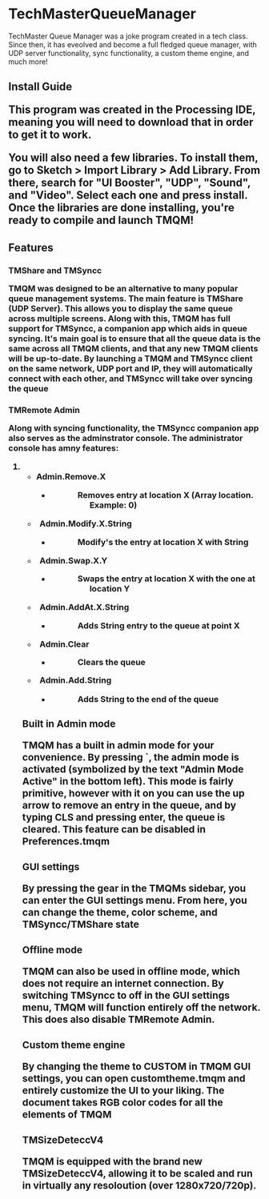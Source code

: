 # TechMasterQueueManager

<p>TechMaster Queue Manager was a joke program created in a tech class. Since then, it has eveolved and become a full fledged queue manager, with UDP server functionality, sync functionality, a custom theme engine, and much more!
  
 <h2> Install Guide
 <p> This program was created in the Processing IDE, meaning you will need to download that in order to get it to work.
  
  You will also need a few libraries. To install them, go to Sketch > Import Library > Add Library. From there, search for "UI Booster", "UDP", "Sound", and "Video". Select each one and press install. Once the libraries are done installing, you're ready to compile and launch TMQM!
  
  
  <h2>Features
  <h3>TMShare and TMSyncc
  <p>TMQM was designed to be an alternative to many popular queue management systems. The main feature is TMShare (UDP Server). This allows you to display the same queue across multiple screens. Along with this, TMQM has full support for TMSyncc, a companion app which aids in queue syncing. It's main goal is to ensure that all the queue data is the same across all TMQM clients, and that any new TMQM clients will be up-to-date. By launching a TMQM and TMSyncc client on the same network, UDP port and IP, they will automatically connect with each other, and TMSyncc will take over syncing the queue
  <h3>TMRemote Admin
    <p>Along with syncing functionality, the TMSyncc companion app also serves as the adminstrator console. The administrator console has amny features:
      <ol>
        <li>
<ul id="l1"><li>Admin.Remove.X<ul id="l2"><li><p style="padding-top: 1pt;padding-left: 59pt;text-indent: -18pt;text-align: left;">Removes entry at location X (Array location. Example: 0)</p></li></ul></li><li><p style="padding-left: 23pt;text-indent: -18pt;text-align: left;">Admin.Modify.X.String</p><ul id="l3"><li><p style="padding-top: 1pt;padding-left: 59pt;text-indent: -18pt;text-align: left;">Modify&#39;s the entry at location X with String</p></li></ul></li><li><p style="padding-left: 23pt;text-indent: -18pt;text-align: left;">Admin.Swap.X.Y</p><ul id="l4"><li><p style="padding-left: 59pt;text-indent: -18pt;text-align: left;">Swaps the entry at location X with the one at location Y</p></li></ul></li><li><p style="padding-left: 23pt;text-indent: -18pt;text-align: left;">Admin.AddAt.X.String</p><ul id="l5"><li><p style="padding-top: 1pt;padding-left: 59pt;text-indent: -18pt;text-align: left;">Adds String entry to the queue at point X</p></li></ul></li><li><p style="padding-left: 23pt;text-indent: -18pt;text-align: left;">Admin.Clear</p><ul id="l6"><li><p style="padding-left: 59pt;text-indent: -18pt;text-align: left;">Clears the queue</p></li></ul></li><li><p style="padding-left: 23pt;text-indent: -18pt;text-align: left;">Admin.Add.String</p><ul id="l7"><li><p style="padding-top: 1pt;padding-left: 59pt;text-indent: -18pt;text-align: left;">Adds String to the end of the queue</p></li></ul></li></ul>
     <h3>Built in Admin mode
       <p>TMQM has a built in admin mode for your convenience. By pressing `, the admin mode is activated (symbolized by the text "Admin Mode Active" in the bottom left). This mode is fairly primitive, however with it on you can use the up arrow to remove an entry in the queue, and by typing CLS and pressing enter, the queue is cleared. This feature can be disabled in Preferences.tmqm
         <h3>GUI settings
           <p>By pressing the gear in the TMQMs sidebar, you can enter the GUI settings menu. From here, you can change the theme, color scheme, and TMSyncc/TMShare state
             <h3>Offline mode
               <p>TMQM can also be used in offline mode, which does not require an internet connection. By switching TMSyncc to off in the GUI settings menu, TMQM will function entirely off the network. This does also disable TMRemote Admin. 
                 <h3>Custom theme engine
                   <p>By changing the theme to CUSTOM in TMQM GUI settings, you can open customtheme.tmqm and entirely customize the UI to your liking. The document takes RGB color codes for all the elements of TMQM
                     <h3>TMSizeDeteccV4
                       <p>TMQM is equipped with the brand new TMSizeDeteccV4, allowing it to be scaled and run in virtually any resoloution (over 1280x720/720p).
                      

